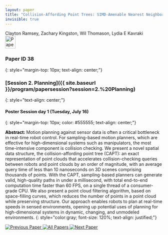 ```yaml
---
layout: paper
title: "Collision-Affording Point Trees: SIMD-Amenable Nearest Neighbors for Fast Motion Planning with Pointclouds"
invisible: true
---
```

<div class="paper-authors">
<div class="paper-author-box">
    <div class="paper-author-name">Clayton Ramsey, Zachary Kingston, Wil Thomason, Lydia E Kavraki</div>
    <div class="paper-author-uni"></div>
</div>

</div><div class="paper-pdf">
                <div> <a href="https://www.roboticsproceedings.org/rss20/p038.pdf"><img src="{{ site.baseurl }}/images/paper_link.png" alt="Paper Website" width = "33"  height = "40"/></a> </div>
                </div>

### Paper ID 38
{: style="margin-top: 10px; text-align: center;"}

### [Session 2. Planning]({{ site.baseurl }}/program/papersession?session=2.%20Planning)
{: style="text-align: center;"}

#### Poster Session day 1 (Tuesday, July 16)
{: style="margin-top: 10px; color: #555555; text-align: center;"}

<b style="color: black;">Abstract: </b>Motion planning against sensor data is often a critical bottleneck in real-time robot control. For sampling-based motion planners, which are effective for high-dimensional systems such as manipulators, the most time-intensive component is collision checking. We present a novel spatial data structure, the collision-affording point tree (CAPT): an exact representation of point clouds that accelerates collision-checking queries between robots and point clouds by an order of magnitude, with an average query time of less than 10 nanoseconds on 3D scenes comprising thousands of points. With the CAPT, sampling-based planners can generate valid, high-quality paths in under a millisecond, with total end-to-end computation time faster than 60 FPS, on a single thread of a consumer-grade CPU. We also present a point cloud filtering algorithm, based on space-filling curves, which reduces the number of points in a point cloud while preserving structure. Our approach enables robots to plan at real-time speeds in sensed environments, opening up potential uses of planning for high-dimensional systems in dynamic, changing, and unmodeled environments.
{: style="color:gray; font-size: 120%; text-align: justified;"}


<div class="paper-menu">
<a href="{{ site.baseurl }}/program/papers/037/"> <img src="{{ site.baseurl }}/images/previous_paper_icon.png" alt="Previous Paper" title="Previous Paper"/> </a>
<a href="{{ site.baseurl }}/program/papers"><img src="{{ site.baseurl }}/images/overview_icon.png" alt="All Papers" title="All Papers"/> </a>
<a href="{{ site.baseurl }}/program/papers/039/"> <img src="{{ site.baseurl }}/images/next_paper_icon.png" alt="Next Paper" title="Next Paper"/> </a>

</div>
